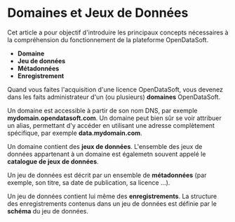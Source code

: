 # Domaines et Jeux de Données

Cet article a pour objectif d'introduire les principaux concepts nécessaires à la compréhension du fonctionnement de la plateforme OpenDataSoft.

* **Domaine**
* **Jeu de données**
* **Métadonnées**
* **Enregistrement**

Quand vous faites l'acquisition d'une licence OpenDataSoft, vous devenez dans les faits administrateur d'un (ou plusieurs) **domaines** OpenDataSoft.

Un domaine est accessible à partir de son nom DNS, par exemple **mydomain.opendatasoft.com**. Un domaine peut bien sûr se voir attribuer un alias, permettant d'y accéder en utilisant une adresse complètement spécifique, par exemple **data.mydomain.com**.

Un domaine contient des **jeux de données**. L'ensemble des jeux de données appartenant à un domaine est égalemetn souvent appelé le **catalogue de jeux de données**.

Un jeu de données est décrit par un ensemble de **métadonnées** (par exemple, son titre, sa date de publication, sa licence ...).

Un jeu de données contient lui même des **enregistrements**. La structure des enregistrements contenus dans un jeu de données est définie par le **schéma** du jeu de données.



